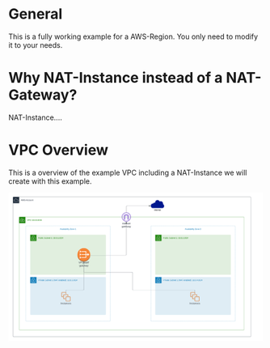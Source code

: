 # General

This is a fully working example for a AWS-Region. You only need to modify it to your needs.

# Why NAT-Instance instead of a NAT-Gateway?
NAT-Instance....

# VPC Overview

This is a overview of the example VPC including a NAT-Instance we will create with this example. 

<img src="./res/overview.png">